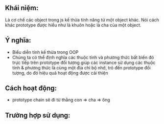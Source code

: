 ## Khái niệm:
Là cơ chế các object trong js kế thừa tính năng từ một object khác.
Nói cách khác prototype được hiểu như là khuôn hoặc là cha của một object.

## Ý nghĩa:
- Biểu diễn tính kế thừa trong OOP 
- Chúng ta có thể định nghĩa các thuộc tính và phương thức bất biến đó trực tiếp trên prototype đối tượng giúp các instance sử dụng các thuộc tính & phương thức là cùng một địa chỉ bộ nhớ, trỏ đến prototype đối tượng, do đó hiệu quả hoạt động được cải thiện

## Cách hoạt động:
- prototype chain sẽ đi từ thằng con => cha => ông


## Trường hợp sử dụng:
